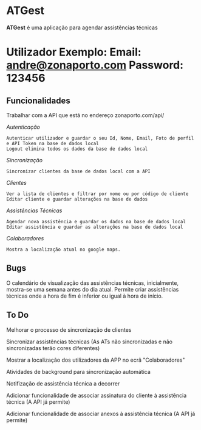 ATGest
======

**ATGest** é uma aplicação para agendar assistências técnicas


Utilizador Exemplo:
    Email: andre@zonaporto.com
    Password: 123456
==============================


Funcionalidades
---------------

Trabalhar com a API que está no endereço zonaporto.com/api/

*Autenticação*

    Autenticar utilizador e guardar o seu Id, Nome, Email, Foto de perfil e API Token na base de dados local
    Logout elimina todos os dados da base de dados local


*Sincronização*

    Sincronizar clientes da base de dados local com a API


*Clientes*

    Ver a lista de clientes e filtrar por nome ou por código de cliente
    Editar cliente e guardar alterações na base de dados


*Assistências Técnicas*

    Agendar nova assistência e guardar os dados na base de dados local
    Editar assistência e guardar as alterações na base de dados local


*Colaboradores*

    Mostra a localização atual no google maps.


 Bugs
 ----

 O calendário de visualização das assistências técnicas, inicialmente, mostra-se uma semana antes do dia atual.
 Permite criar assistências técnicas onde a hora de fim é inferior ou igual à hora de início.


 To Do
 -----
 Melhorar o processo de sincronização de clientes

 Sincronizar assistências técnicas (As ATs não sincronizadas e não sincronizadas terão cores diferentes)

 Mostrar a localização dos utilizadores da APP no ecrã "Colaboradores"

 Atividades de background para sincronização automática

 Notifização de assistência técnica a decorrer

 Adicionar funcionalidade de associar assinatura do cliente à assistência técnica (A API já permite)

 Adicionar funcionalidade de associar anexos à assistência técnica (A API já permite)